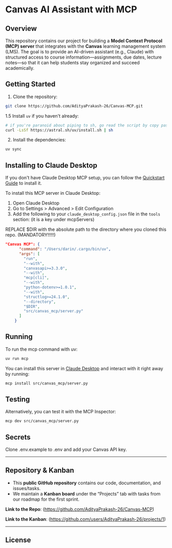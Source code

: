 # Canvas AI Assistant with MCP

## Overview

This repository contains our project for building a **Model Context Protocol (MCP) server** that integrates with the **Canvas** learning management system (LMS). The goal is to provide an AI-driven assistant (e.g., Claude) with structured access to course information—assignments, due dates, lecture notes—so that it can help students stay organized and succeed academically.

## Getting Started

1. Clone the repository:

```bash
git clone https://github.com/AdityaPrakash-26/Canvas-MCP.git
```

1.5 Install `uv` if you haven't already:
```bash
# if you're paranoid about piping to sh, go read the script by copy pasting the URL
curl -LsSf https://astral.sh/uv/install.sh | sh
```

2. Install the dependencies:

```bash
uv sync
```


## Installing to Claude Desktop

If you don't have Claude Desktop MCP setup, you can follow the [Quickstart Guide](https://modelcontextprotocol.io/quickstart/user) to install it.


To install this MCP server in Claude Desktop:

1. Open Claude Desktop
2. Go to Settings > Advanced > Edit Configuration
3. Add the following to your `claude_desktop_config.json` file in the `tools` section:
(it is a key under mcpServers)


REPLACE $DIR with the absolute path to the directory where you cloned this repo. (MANDATORY!!!!!)

```json
"Canvas MCP": {
      "command": "/Users/darin/.cargo/bin/uv",
      "args": [
        "run",
        "--with",
        "canvasapi>=3.3.0",
        "--with",
        "mcp[cli]",
        "--with",
        "python-dotenv>=1.0.1",
        "--with",
        "structlog>=24.1.0",
        "--directory",
        "$DIR",
        "src/canvas_mcp/server.py"
      ]
    }
```




## Running

To run the mcp command with uv:

```bash
uv run mcp
```

You can install this server in [Claude Desktop](https://claude.ai/download) and interact with it right away by running:
```bash
mcp install src/canvas_mcp/server.py
```


## Testing

Alternatively, you can test it with the MCP Inspector:
```bash
mcp dev src/canvas_mcp/server.py
```

## Secrets

Clone .env.example to .env and add your Canvas API key.



---


## Repository & Kanban

- This **public GitHub repository** contains our code, documentation, and issues/tasks.  
- We maintain a **Kanban board** under the “Projects” tab with tasks from our roadmap for the first sprint.  

**Link to the Repo**: (https://github.com/AdityaPrakash-26/Canvas-MCP)

**Link to the Kanban**: (https://github.com/users/AdityaPrakash-26/projects/1)

---

## License

